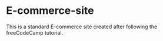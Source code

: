 # E-commerce-site
This is a standard E-commerce site created after following the freeCodeCamp tutorial.
